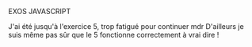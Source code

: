 EXOS JAVASCRIPT

J'ai été jusqu'à l'exercice 5, trop fatigué pour continuer mdr
D'ailleurs je suis même pas sûr que le 5 fonctionne correctement à vrai dire !